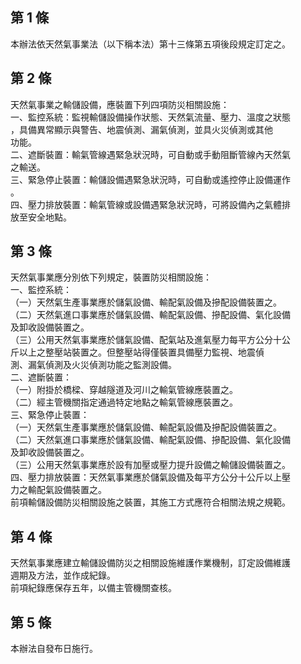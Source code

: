第 1 條
-------
本辦法依天然氣事業法（以下稱本法）第十三條第五項後段規定訂定之。

第 2 條
-------
天然氣事業之輸儲設備，應裝置下列四項防災相關設施：  
一、監控系統：監視輸儲設備操作狀態、天然氣流量、壓力、溫度之狀態  
    ，具備異常顯示與警告、地震偵測、漏氣偵測，並具火災偵測或其他  
    功能。  
二、遮斷裝置：輸氣管線遇緊急狀況時，可自動或手動阻斷管線內天然氣  
    之輸送。  
三、緊急停止裝置：輸儲設備遇緊急狀況時，可自動或遙控停止設備運作  
    。  
四、壓力排放裝置：輸氣管線或設備遇緊急狀況時，可將設備內之氣體排  
    放至安全地點。

第 3 條
-------
天然氣事業應分別依下列規定，裝置防災相關設施：  
一、監控系統：  
（一）天然氣生產事業應於儲氣設備、輸配氣設備及摻配設備裝置之。  
（二）天然氣進口事業應於儲氣設備、輸配氣設備、摻配設備、氣化設備  
      及卸收設備裝置之。  
（三）公用天然氣事業應於儲氣設備、配氣站及進氣壓力每平方公分十公  
      斤以上之整壓站裝置之。但整壓站得僅裝置具備壓力監視、地震偵  
      測、漏氣偵測及火災偵測功能之監測設備。  
二、遮斷裝置：  
（一）附掛於橋樑、穿越隧道及河川之輸氣管線應裝置之。  
（二）經主管機關指定通過特定地點之輸氣管線應裝置之。  
三、緊急停止裝置：  
（一）天然氣生產事業應於儲氣設備、輸配氣設備及摻配設備裝置之。  
（二）天然氣進口事業應於儲氣設備、輸配氣設備、摻配設備、氣化設備  
      及卸收設備裝置之。  
（三）公用天然氣事業應於設有加壓或壓力提升設備之輸儲設備裝置之。  
四、壓力排放裝置：天然氣事業應於儲氣設備及每平方公分十公斤以上壓  
    力之輸配氣設備裝置之。  
前項輸儲設備防災相關設施之裝置，其施工方式應符合相關法規之規範。

第 4 條
-------
天然氣事業應建立輸儲設備防災之相關設施維護作業機制，訂定設備維護  
週期及方法，並作成紀錄。  
前項紀錄應保存五年，以備主管機關查核。

第 5 條
-------
本辦法自發布日施行。

